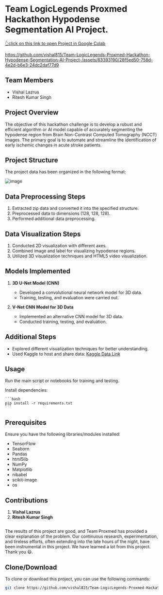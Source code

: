 # Team LogicLegends Proxmed Hackathon Hypodense Segmentation AI Project.

[👆click on this link to open Project in Google Colab](https://colab.research.google.com/github/vishal815/Team-LogicLegends-Proxmed-Hackathon-Hypodense-Segmentation-AI-Project-/blob/main/Hypodense-Segmentation-AI.ipynb)

https://github.com/vishal815/Team-LogicLegends-Proxmed-Hackathon-Hypodense-Segmentation-AI-Project-/assets/83393190/28f5ed50-758d-4e2d-b6e3-24dc2daf77d9


## Team Members
- Vishal Lazrus
- Ritesh Kumar Singh

## Project Overview
The objective of this hackathon challenge is to develop a robust and efficient algorithm or AI model capable of accurately segmenting the hypodense region from Brain Non-Contrast Computed Tomography (NCCT) images. The primary goal is to automate and streamline the identification of early ischemic changes in acute stroke patients.

## Project Structure
The project data has been organized in the following format:

![image](https://github.com/vishal815/Team-LogicLegends-Proxmed-Hackathon-Hypodense-Segmentation-AI-Project-/assets/83393190/8c6c7856-5071-4b3b-99db-7771fa2e05ea)

## Data Preprocessing Steps
1. Extracted zip data and converted it into the specified structure.
2. Preprocessed data to dimensions (128, 128, 128).
3. Performed additional data preprocessing.

## Data Visualization Steps
1. Conducted 2D visualization with different axes.
2. Combined image and label for visualizing hypodense regions.
3. Utilized 3D visualization techniques and HTML5 video visualization.

## Models Implemented
1. **3D U-Net Model (CNN)**
   - Developed a convolutional neural network model for 3D data.
   - Training, testing, and evaluation were carried out.

2. **V-Net CNN Model for 3D Data**
   - Implemented an alternative CNN model for 3D data.
   - Conducted training, testing, and evaluation.

## Additional Steps
- Explored different visualization techniques for better understanding.
- Used Kaggle to host and share data: [Kaggle Data Link](https://www.kaggle.com/datasets/vishallazrus/filtaer-data)

## Usage

Run the main script or notebooks for training and testing.

Install dependencies:

    ```bash
    pip install -r requirements.txt
    ```

## Prerequisites
Ensure you have the following libraries/modules installed:

- TensorFlow
- Seaborn
- Pandas
- html5lib
- NumPy
- Matplotlib
- nibabel
- scikit-image
- os


## Contributions
1. **Vishal Lazrus**
2. **Ritesh Kumar Singh**

## 
The results of this project are good, and Team Proxmed has provided a clear explanation of the problem. Our continuous research, experimentation, and tireless efforts, often extending into the late hours of the night, have been instrumental in this project. We have learned a lot from this project. Thank you 😃.

## Clone/Download

To clone or download this project, you can use the following commands:

```bash
git clone https://github.com/vishal815/Team-LogicLegends-Proxmed-Hackathon-Hypodense-Segmentation-AI-Project-.git

